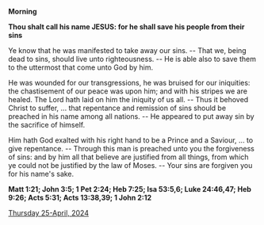 **Morning**

**Thou shalt call his name JESUS: for he shall save his people from their sins**
 
Ye know that he was manifested to take away our sins. -- That we, being dead to sins, should live unto righteousness. -- He is able also to save them to the uttermost that come unto God by him.
 
He was wounded for our transgressions, he was bruised for our iniquities: the chastisement of our peace was upon him; and with his stripes we are healed. The Lord hath laid on him the iniquity of us all. -- Thus it behoved Christ to suffer, ... that repentance and remission of sins should be preached in his name among all nations. -- He appeared to put away sin by the sacrifice of himself.
 
Him hath God exalted with his right hand to be a Prince and a Saviour, ... to give repentance. -- Through this man is preached unto you the forgiveness of sins: and by him all that believe are justified from all things, from which ye could not be justified by the law of Moses. -- Your sins are forgiven you for his name's sake.  

**Matt 1:21; John 3:5; 1 Pet 2:24; Heb 7:25; Isa 53:5,6; Luke 24:46,47; Heb 9:26; Acts 5:31; Acts 13:38,39; 1 John 2:12**

[Thursday 25-April, 2024](https://t.me/daily_light)
